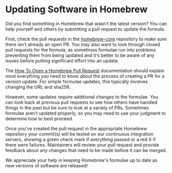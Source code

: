 # Updating Software in Homebrew

Did you find something in Homebrew that wasn't the latest version? You can help yourself and others by submitting a pull request to update the formula.

First, check the pull requests in the [homebrew-core](https://github.com/Homebrew/homebrew-core/pulls) repository to make sure there isn't already an open PR. You may also want to look through closed pull requests for the formula, as sometimes formulae run into problems preventing them from being updated and it's better to be aware of any issues before putting significant effort into an update.

The [How To Open a Homebrew Pull Request](How-To-Open-a-Homebrew-Pull-Request.md) documentation should explain most everything you need to know about the process of creating a PR for a version update. For simple formulae updates, this typically involves changing the URL and sha256.

However, some updates require additional changes to the formulae. You can look back at previous pull requests to see how others have handled things in the past but be sure to look at a variety of PRs. Sometimes formulae aren't updated properly, so you may need to use your judgment to determine how to best proceed.

Once you've created the pull request in the appropriate Homebrew repository your commit(s) will be tested on our continuous integration servers, showing a green check mark if everything passed or a red X if there were failures. Maintainers will review your pull request and provide feedback about any changes that need to be made before it can be merged.

We appreciate your help in keeping Homebrew's formulae up to date as new versions of software are released!
